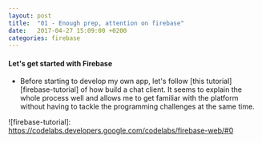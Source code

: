 ```yaml
---
layout: post
title:  "01 - Enough prep, attention on firebase"
date:   2017-04-27 15:09:00 +0200
categories: firebase 
---
```

#### Let's get started with Firebase

* Before starting to develop my own app, let's follow [this tutorial][firebase-tutorial] of how build a chat client. It seems to explain the whole process well and allows me to get familiar with the platform without having to tackle the programming challenges at the same time.

![firebase-tutorial]:   https://codelabs.developers.google.com/codelabs/firebase-web/#0